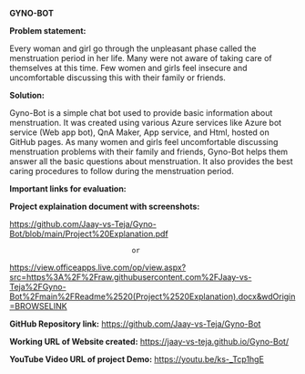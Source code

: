 **GYNO-BOT**

**Problem statement:**

Every woman and girl go through the unpleasant phase called the menstruation period in her life. Many were not aware of taking care of themselves at this time. Few women and girls feel insecure and uncomfortable discussing this with their family or friends.

**Solution:**

Gyno-Bot is a simple chat bot used to provide basic information about menstruation. It was created using various Azure services like Azure bot service (Web app bot), QnA Maker, App service, and Html, hosted on GitHub pages. As many women and girls feel uncomfortable discussing menstruation problems with their family and friends, Gyno-Bot helps them answer all the basic questions about menstruation. It also provides the best caring procedures to follow during the menstruation period.


**Important links for evaluation:**

**Project explaination document with screenshots:** 

https://github.com/Jaay-vs-Teja/Gyno-Bot/blob/main/Project%20Explanation.pdf 

                                  or 

https://view.officeapps.live.com/op/view.aspx?src=https%3A%2F%2Fraw.githubusercontent.com%2FJaay-vs-Teja%2FGyno-Bot%2Fmain%2FReadme%2520(Project%2520Explanation).docx&wdOrigin=BROWSELINK

**GitHub Repository link:** https://github.com/Jaay-vs-Teja/Gyno-Bot

**Working URL of Website created:** https://jaay-vs-teja.github.io/Gyno-Bot/

**YouTube Video URL of project Demo:** https://youtu.be/ks-_Tcp1hgE
